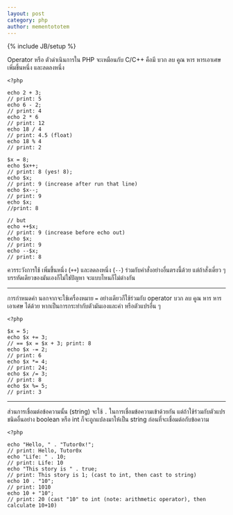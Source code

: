 ```yaml
---
layout: post
category: php
author: mementototem
---
```

{% include JB/setup %}

Operator หรือ ตัวดำเนินการใน PHP จะเหมือนกับ C/C++ คือมี บวก ลบ คูณ หาร หารเอาเศษ เพิ่มขึ้นหนึ่ง และลดลงหนึ่ง

    <?php

    echo 2 + 3;
    // print: 5
    echo 6 - 2;
    // print: 4
    echo 2 * 6
    // print: 12
    echo 18 / 4
    // print: 4.5 (float)
    echo 18 % 4
    // print: 2

    $x = 8;
    echo $x++;
    // print: 8 (yes! 8);
    echo $x;
    // print: 9 (increase after run that line)
    echo $x--;
    // print: 9
    echo $x;
    //print: 8

    // but
    echo ++$x;
    // print: 9 (increase before echo out)
    echo $x;
    // print: 9
    echo --$x;
    // print: 8

ควรระวังการใช้ เพิ่มขึ้นหนึ่ง (`++`) และลดลงหนึ่ง (`--`) ร่วมกับคำสั่งอย่างอื่นตรงนี้ด้วย แต่ถ้าสั่งเดี่ยว ๆ บรรทัดเดียวของมันเองก็ไม่ใช่ปัญหา จะแบบไหนก็ไม่ต่างกัน

---

การกำหนดค่า นอกจากจะใช้เครื่องหมาย `=` อย่างเดียวก็ใช้ร่วมกับ operator บวก ลบ คูณ หาร หารเอาเศษ ได้ด้วย หากเป็นการกระทำกับตัวมันเองและค่า หรือตัวแปรอื่น ๆ

    <?php

    $x = 5;
    echo $x += 3;
    // == $x = $x + 3; print: 8
    echo $x -= 2;
    // print: 6
    echo $x *= 4;
    // print: 24;
    echo $x /= 3;
    // print: 8
    echo $x %= 5;
    // print: 3

---

ส่วนการเชื่อมต่อข้อความนั้น (string) จะใช้ `.` ในการเชื่อมข้อความเข้าด้วยกัน แต่ถ้าใช้ร่วมกับตัวแปรชนิดอื่นอย่าง boolean หรือ int ก็จะถูกแปลงมาให้เป็น string ก่อนที่จะเชื่อมต่อกับข้อความ

    <?php

    echo "Hello, " . "Tutor0x!";
    // print: Hello, Tutor0x
    echo "Life: " . 10;
    // print: Life: 10
    echo "This story is " . true;
    // print: This story is 1; (cast to int, then cast to string)
    echo 10 . "10";
    // print: 1010
    echo 10 + "10";
    // print: 20 (cast "10" to int (note: arithmetic operator), then calculate 10+10)
